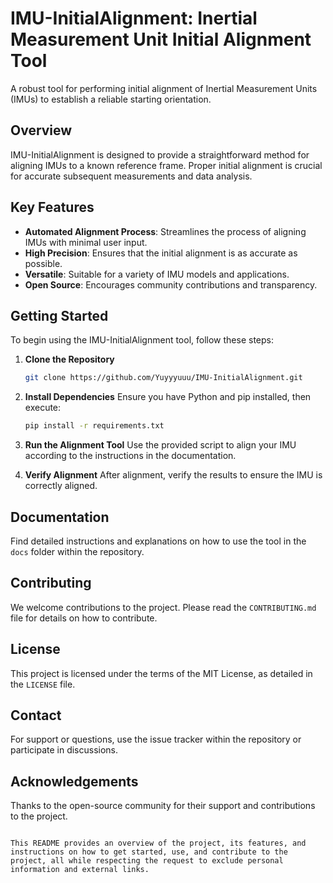 # IMU-InitialAlignment: Inertial Measurement Unit Initial Alignment Tool

A robust tool for performing initial alignment of Inertial Measurement Units (IMUs) to establish a reliable starting orientation.

## Overview

IMU-InitialAlignment is designed to provide a straightforward method for aligning IMUs to a known reference frame. Proper initial alignment is crucial for accurate subsequent measurements and data analysis.

## Key Features

- **Automated Alignment Process**: Streamlines the process of aligning IMUs with minimal user input.
- **High Precision**: Ensures that the initial alignment is as accurate as possible.
- **Versatile**: Suitable for a variety of IMU models and applications.
- **Open Source**: Encourages community contributions and transparency.

## Getting Started

To begin using the IMU-InitialAlignment tool, follow these steps:

1. **Clone the Repository**
   ```bash
   git clone https://github.com/Yuyyyuuu/IMU-InitialAlignment.git
   ```

2. **Install Dependencies**
   Ensure you have Python and pip installed, then execute:
   ```bash
   pip install -r requirements.txt
   ```

3. **Run the Alignment Tool**
   Use the provided script to align your IMU according to the instructions in the documentation.

4. **Verify Alignment**
   After alignment, verify the results to ensure the IMU is correctly aligned.

## Documentation

Find detailed instructions and explanations on how to use the tool in the `docs` folder within the repository.

## Contributing

We welcome contributions to the project. Please read the `CONTRIBUTING.md` file for details on how to contribute.

## License

This project is licensed under the terms of the MIT License, as detailed in the `LICENSE` file.

## Contact

For support or questions, use the issue tracker within the repository or participate in discussions.

## Acknowledgements

Thanks to the open-source community for their support and contributions to the project.
```

This README provides an overview of the project, its features, and instructions on how to get started, use, and contribute to the project, all while respecting the request to exclude personal information and external links.
